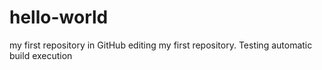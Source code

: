 # hello-world
my first repository in GitHub
editing my first repository.
Testing automatic build execution
